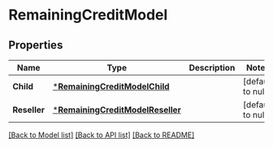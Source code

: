# RemainingCreditModel

## Properties
Name | Type | Description | Notes
------------ | ------------- | ------------- | -------------
**Child** | [***RemainingCreditModelChild**](remainingCreditModel_child.md) |  | [default to null]
**Reseller** | [***RemainingCreditModelReseller**](remainingCreditModel_reseller.md) |  | [default to null]

[[Back to Model list]](../README.md#documentation-for-models) [[Back to API list]](../README.md#documentation-for-api-endpoints) [[Back to README]](../README.md)


